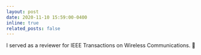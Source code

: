 ```yaml
---
layout: post
date: 2020-11-10 15:59:00-0400
inline: true
related_posts: false
---
```


I served as a reviewer for IEEE Transactions on Wireless Communications. :pencil:
